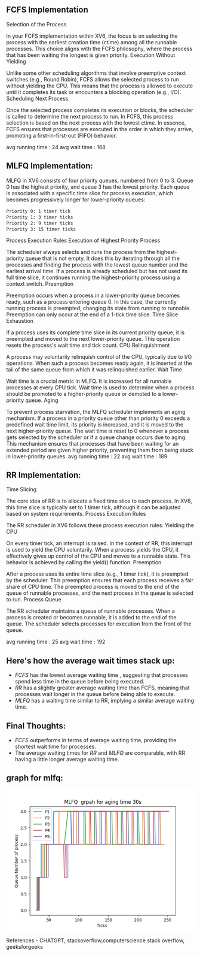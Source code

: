 
## FCFS Implementation
Selection of the Process

In your FCFS implementation within XV6, the focus is on selecting the process with the earliest creation time (ctime) among all the runnable processes. This choice aligns with the FCFS philosophy, where the process that has been waiting the longest is given priority.
Execution Without Yielding

Unlike some other scheduling algorithms that involve preemptive context switches (e.g., Round Robin), FCFS allows the selected process to run without yielding the CPU. This means that the process is allowed to execute until it completes its task or encounters a blocking operation (e.g., I/O).
Scheduling Next Process

Once the selected process completes its execution or blocks, the scheduler is called to determine the next process to run. In FCFS, this process selection is based on the next process with the lowest ctime. In essence, FCFS ensures that processes are executed in the order in which they arrive, promoting a first-in-first-out (FIFO) behavior.

avg running time : 24
avg wait time : 168


## MLFQ Implementation:

MLFQ in XV6 consists of four priority queues, numbered from 0 to 3. Queue 0 has the highest priority, and queue 3 has the lowest priority. Each queue is associated with a specific time slice for process execution, which becomes progressively longer for lower-priority queues:

    Priority 0: 1 timer tick
    Priority 1: 3 timer ticks
    Priority 2: 9 timer ticks
    Priority 3: 15 timer ticks

Process Execution Rules
Execution of Highest Priority Process

The scheduler always selects and runs the process from the highest-priority queue that is not empty. It does this by iterating through all the processes and finding the process with the lowest queue number and the earliest arrival time. If a process is already scheduled but has not used its full time slice, it continues running the highest-priority process using a context switch.
Preemption

Preemption occurs when a process in a lower-priority queue becomes ready, such as a process entering queue 0. In this case, the currently running process is preempted, changing its state from running to runnable. Preemption can only occur at the end of a 1-tick time slice.
Time Slice Exhaustion

If a process uses its complete time slice in its current priority queue, it is preempted and moved to the next lower-priority queue. This operation resets the process's wait time and tick count.
CPU Relinquishment

A process may voluntarily relinquish control of the CPU, typically due to I/O operations. When such a process becomes ready again, it is inserted at the tail of the same queue from which it was relinquished earlier.
Wait Time

Wait time is a crucial metric in MLFQ. It is increased for all runnable processes at every CPU tick. Wait time is used to determine when a process should be promoted to a higher-priority queue or demoted to a lower-priority queue.
Aging

To prevent process starvation, the MLFQ scheduler implements an aging mechanism. If a process in a priority queue other than priority 0 exceeds a predefined wait time limit, its priority is increased, and it is moved to the next higher-priority queue. The wait time is reset to 0 whenever a process gets selected by the scheduler or if a queue change occurs due to aging. This mechanism ensures that processes that have been waiting for an extended period are given higher priority, preventing them from being stuck in lower-priority queues.
avg running time : 22
avg wait time : 189


## RR Implementation:
Time Slicing

The core idea of RR is to allocate a fixed time slice to each process. In XV6, this time slice is typically set to 1 timer tick, although it can be adjusted based on system requirements.
Process Execution Rules

The RR scheduler in XV6 follows these process execution rules:
Yielding the CPU

On every timer tick, an interrupt is raised. In the context of RR, this interrupt is used to yield the CPU voluntarily. When a process yields the CPU, it effectively gives up control of the CPU and moves to a runnable state. This behavior is achieved by calling the yield() function.
Preemption

After a process uses its entire time slice (e.g., 1 timer tick), it is preempted by the scheduler. This preemption ensures that each process receives a fair share of CPU time. The preempted process is moved to the end of the queue of runnable processes, and the next process in the queue is selected to run.
Process Queue

The RR scheduler maintains a queue of runnable processes. When a process is created or becomes runnable, it is added to the end of the queue. The scheduler selects processes for execution from the front of the queue.

avg running time : 25
avg wait time : 192

## Here's how the average wait times stack up:

- *FCFS* has the lowest average waiting time , suggesting that processes spend less time in the queue before being executed.
- *RR* has a slightly greater average waiting time  than FCFS, meaning that processes wait longer in the queue before being able to execute.
- *MLFQ* has a waiting time similar to RR, implying a similar average waiting time.

## Final Thoughts:

- *FCFS* outperforms in terms of average waiting time, providing the shortest wait time for processes.
- The average waiting times for *RR* and *MLFQ* are comparable, with RR having a little longer average waiting time.



## graph for mlfq:
![Sample Image](graph.png)




References - CHATGPT, stackoverflow,computerscience stack overflow, geeksforgeeks
